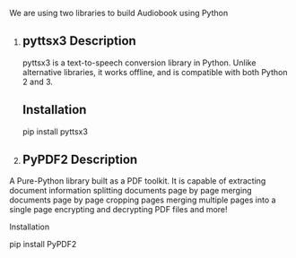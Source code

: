 We are using two libraries to build Audiobook using Python

1. pyttsx3
    Description
    ------------------
    pyttsx3 is a text-to-speech conversion library in Python. Unlike alternative libraries, it works offline,   and is compatible with both Python 2 and 3.

    Installation
    ------------------
    pip install pyttsx3


2. PyPDF2
    Description
    -----------------
 A Pure-Python library built as a PDF toolkit. It is capable of extracting document information splitting documents page by page merging documents page by page cropping pages merging multiple pages into a single page encrypting and decrypting PDF files and more!


Installation
        
 pip install PyPDF2   
    
